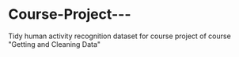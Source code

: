 # Course-Project---
Tidy human activity recognition dataset for course project of course "Getting and Cleaning Data"
